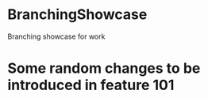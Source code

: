 # BranchingShowcase
Branching showcase for work

# Some random changes to be introduced in feature 101
